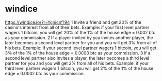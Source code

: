 # windice
https://windice.io/?r=Ygnicnf194
1
Invite a friend and get 20% of the casino's interest from all of their bets. Example: if your first level partner wagers 1 bitcoin, you will get 20% of the 1% of the house edge = 0.002 btc as your commission.
2
If a player invited by you invites another player, the later becomes a second level partner for you and you will get 3% from all of his bets. Example: if your second level partner wagers 1 bitcoin, you will get 3% of the 1% of the house edge = 0.0003 btc as your commission.
3
If a second level partner also invites a player, the later becomes a third level partner for you and you will get 2% from all of his bets. Example: if your third level partner wagers 1 bitcoin, you will get 2% of the 1% of the house edge = 0.0002 btc as your commission.
